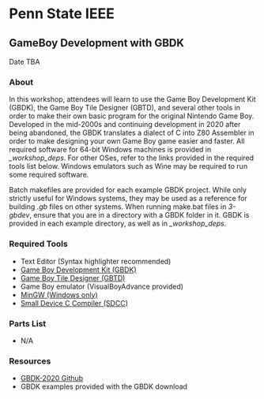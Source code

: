 # Penn State IEEE
## GameBoy Development with GBDK
Date TBA

### About 
In this workshop, attendees will learn to use the Game Boy Development Kit (GBDK), the Game Boy Tile Designer (GBTD), and several other tools in order to make their own basic program for the original Nintendo Game Boy. Developed in the mid-2000s and continuing development in 2020 after being abandoned, the GBDK translates a dialect of C into Z80 Assembler in order to make designing your own Game Boy game easier and faster. All required software for 64-bit Windows machines is provided in *_workshop_deps*. For other OSes, refer to the links provided in the required tools list below. Windows emulators such as Wine may be required to run some required software.

Batch makefiles are provided for each example GBDK project. While only strictly useful for Windows systems, they may be used as a reference for building *.gb* files on other systems. When running make.bat files in *3-gbdev*, ensure that you are in a directory with a GBDK folder in it. GBDK is provided in each example directory, as well as in *_workshop_deps*.

### Required Tools
- Text Editor (Syntax highlighter recommended)
- [Game Boy Development Kit (GBDK)](https://github.com/gbdk-2020/gbdk-2020)
- [Game Boy Tile Designer (GBTD)](http://www.devrs.com/gb/hmgd/gbtd.html)
- Game Boy emulator (VisualBoyAdvance provided)
- [MinGW (Windows only)](http://mingw-w64.org/doku.php/download)
- [Small Device C Compiler (SDCC)](http://sdcc.sourceforge.net/snap.php)

### Parts List
- N/A

### Resources
- [GBDK-2020 Github](https://github.com/gbdk-2020/gbdk-2020)
- GBDK examples provided with the GBDK download
